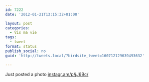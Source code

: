 ```yaml
---
id: 7222
date: '2012-01-21T13:15:32+01:00'

layout: post
categories:
  - Vis ma vie
tags:
  - tweet
format: status
publish_social: no
guid: 'http://tweets.local/?birdsite_tweet=160712129639493632'

---
```


Just posted a photo [instagr.am/p/jJ6Bc/](http://instagr.am/p/jJ6Bc/)